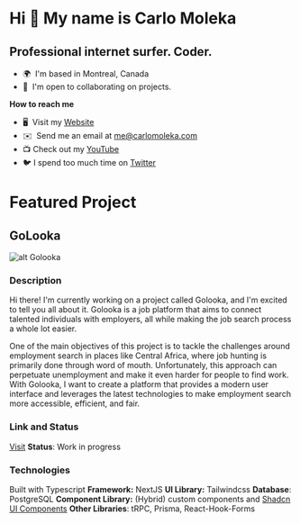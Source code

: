 Hi 👋 My name is Carlo Moleka
=============================

Professional internet surfer. Coder.
------------------------------------

*   🌍  I'm based in Montreal, Canada
*   🤝  I'm open to collaborating on projects.


**How to reach me**
*   🖥️  Visit my [Website](https://carlomoleka.com)
*   ✉️  Send me an email at [me@carlomoleka.com](mailto:me@carlomoleka.com)
*   📺 Check out my [YouTube](https://www.youtube.com/channel/UCe00T7IBPl4pWa8ti4qyPtA)
*   🐦 I spend too much time on [Twitter](https://twitter.com/CarloMoleka) 

# Featured Project
## GoLooka
![alt Golooka](https://i.imgur.com/YByK1jQ.png)

### Description
Hi there! I'm currently working on a project called Golooka, and I'm excited to tell you all about it. Golooka is a job platform that aims to connect talented individuals with employers, all while making the job search process a whole lot easier.

One of the main objectives of this project is to tackle the challenges around employment search in places like Central Africa, where job hunting is primarily done through word of mouth. Unfortunately, this approach can perpetuate unemployment and make it even harder for people to find work. With Golooka, I want to create a platform that provides a modern user interface and leverages the latest technologies to make employment search more accessible, efficient, and fair.

### Link and Status
[Visit](https://www.golooka.com)
**Status**: Work in progress

### Technologies
Built with Typescript
**Framework:** NextJS
**UI Library:** Tailwindcss
**Database**: PostgreSQL
**Component Library:** (Hybrid) custom components and [Shadcn UI Components](https://ui.shadcn.com/)
**Other Libraries**: tRPC, Prisma, React-Hook-Forms
